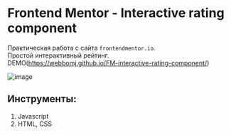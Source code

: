 # Frontend Mentor - Interactive rating component

Практическая работа с сайта `frontendmentor.io`.<br>
Простой интерактивный рейтинг.<br>
DEMO(https://webbomj.github.io/FM-interactive-rating-component/)<br>

![image](https://user-images.githubusercontent.com/86595717/165102463-3455356c-3755-4cc4-a0c5-dda622859678.png)


## Инструменты:
1. Javascript
2. HTML, CSS
